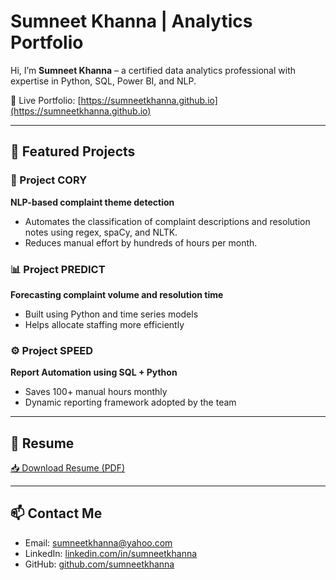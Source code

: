 # Sumneet Khanna | Analytics Portfolio

Hi, I’m **Sumneet Khanna** – a certified data analytics professional with expertise in Python, SQL, Power BI, and NLP.

🔗 Live Portfolio: [https://sumneetkhanna.github.io](https://sumneetkhanna.github.io)

---

## 🧠 Featured Projects

### 📌 Project CORY
**NLP-based complaint theme detection**  
- Automates the classification of complaint descriptions and resolution notes using regex, spaCy, and NLTK.  
- Reduces manual effort by hundreds of hours per month.

### 📊 Project PREDICT
**Forecasting complaint volume and resolution time**  
- Built using Python and time series models  
- Helps allocate staffing more efficiently

### ⚙️ Project SPEED
**Report Automation using SQL + Python**  
- Saves 100+ manual hours monthly  
- Dynamic reporting framework adopted by the team

---

## 📄 Resume

[📥 Download Resume (PDF)](assets/Sumneet_Khanna_Resume.pdf)

---

## 📫 Contact Me

- Email: [sumneetkhanna@yahoo.com](mailto:sumneetkhanna@yahoo.com)  
- LinkedIn: [linkedin.com/in/sumneetkhanna](https://linkedin.com/in/sumneetkhanna)  
- GitHub: [github.com/sumneetkhanna](https://github.com/sumneetkhanna)
